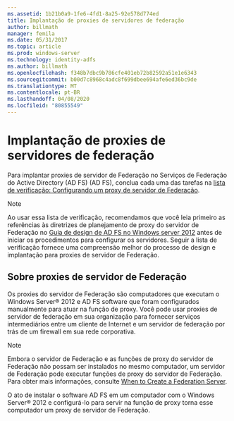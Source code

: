 ```yaml
---
ms.assetid: 1b21b0a9-1fe6-4fd1-8a25-92e578d774ed
title: Implantação de proxies de servidores de federação
author: billmath
manager: femila
ms.date: 05/31/2017
ms.topic: article
ms.prod: windows-server
ms.technology: identity-adfs
ms.author: billmath
ms.openlocfilehash: f348b7dbc9b786cfe401eb72b82592a51e1e6343
ms.sourcegitcommit: b00d7c8968c4adc8f699dbee694afe6ed36bc9de
ms.translationtype: MT
ms.contentlocale: pt-BR
ms.lasthandoff: 04/08/2020
ms.locfileid: "80855549"
---
```

# <a name="deploying-federation-server-proxies"></a>Implantação de proxies de servidores de federação

Para implantar proxies de servidor de Federação no Serviços de Federação do Active Directory (AD FS) \(AD FS\), conclua cada uma das tarefas na [lista de verificação: Configurando um proxy de servidor de Federação](Checklist--Setting-Up-a-Federation-Server-Proxy.md).  
  
> [!NOTE]  
> Ao usar essa lista de verificação, recomendamos que você leia primeiro as referências às diretrizes de planejamento de proxy do servidor de Federação no [Guia de design de AD FS no Windows server 2012](https://technet.microsoft.com/library/dd807036.aspx) antes de iniciar os procedimentos para configurar os servidores. Seguir a lista de verificação fornece uma compreensão melhor do processo de design e implantação para proxies de servidor de Federação.  
  
## <a name="about-federation-server-proxies"></a>Sobre proxies de servidor de Federação  
Os proxies do servidor de Federação são computadores que executam o Windows Server&reg; 2012 e AD FS software que foram configurados manualmente para atuar na função de proxy. Você pode usar proxies de servidor de federação em sua organização para fornecer serviços intermediários entre um cliente de Internet e um servidor de federação por trás de um firewall em sua rede corporativa.  
  
> [!NOTE]  
> Embora o servidor de Federação e as funções de proxy do servidor de Federação não possam ser instalados no mesmo computador, um servidor de Federação pode executar funções de proxy do servidor de Federação. Para obter mais informações, consulte [When to Create a Federation Server](https://technet.microsoft.com/library/dd807101.aspx).  
  
O ato de instalar o software AD FS em um computador com o Windows Server&reg; 2012 e configurá-lo para servir na função de proxy torna esse computador um proxy de servidor de Federação.  
  

